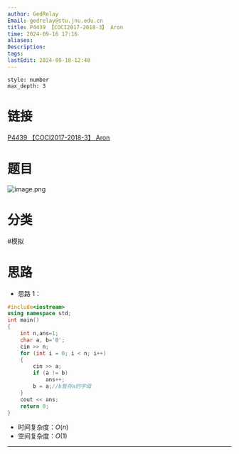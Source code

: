 ```yaml
---
author: GedRelay
Email: gedrelay@stu.jnu.edu.cn
title: P4439 【COCI2017-2018-3】 Aron
time: 2024-09-16 17:16
aliases: 
Description: 
tags: 
lastEdit: 2024-09-18-12:48
---
```


```toc
style: number
max_depth: 3
```

# 链接
[P4439 【COCI2017-2018-3】 Aron](https://www.luogu.com.cn/problem/P4439) 

# 题目
![image.png](https://ged-pic-bed.oss-cn-guangzhou.aliyuncs.com/img/202409161717306.png)


# 分类
#模拟 

# 思路
- 思路 1：


```cpp
#include<iostream>
using namespace std;
int main()
{
	int n,ans=1;
	char a, b='0';
	cin >> n;
	for (int i = 0; i < n; i++)
	{
		cin >> a;
		if (a != b) 
			ans++;
		b = a;//b暂存a的字母
	}
	cout << ans;
	return 0;
}
```


- 时间复杂度：${O\left( n \right)  }$ 
- 空间复杂度：${O\left( 1 \right)  }$ 


---

